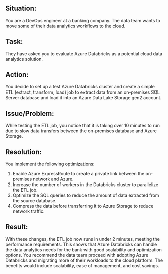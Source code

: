 <h2>Situation:</h2>
<p>You are a DevOps engineer at a banking company. The data team wants to move some of their data analytics workflows to the cloud.</p>

<h2>Task:</h2>
<p>They have asked you to evaluate Azure Databricks as a potential cloud data analytics solution.</p>

<h2>Action:</h2>
<p>You decide to set up a test Azure Databricks cluster and create a simple ETL (extract, transform, load) job to extract data from an on-premises SQL Server database and load it into an Azure Data Lake Storage gen2 account.</p>

<h2>Issue/Problem:</h2>
<p>While testing the ETL job, you notice that it is taking over 10 minutes to run due to slow data transfers between the on-premises database and Azure Storage.</p>

<h2>Resolution:</h2>
<p>You implement the following optimizations:</p>

<ol>
  <li>Enable Azure ExpressRoute to create a private link between the on-premises network and Azure.</li>
  <li>Increase the number of workers in the Databricks cluster to parallelize the ETL job.</li>
  <li>Optimize the SQL queries to reduce the amount of data extracted from the source database.</li>
  <li>Compress the data before transferring it to Azure Storage to reduce network traffic.</li>
</ol>

<h2>Result:</h2>
<p>With these changes, the ETL job now runs in under 2 minutes, meeting the performance requirements. This shows that Azure Databricks can handle the data analytics needs for the bank with good scalability and optimization options. You recommend the data team proceed with adopting Azure Databricks and migrating more of their workloads to the cloud platform. The benefits would include scalability, ease of management, and cost savings.</p>
